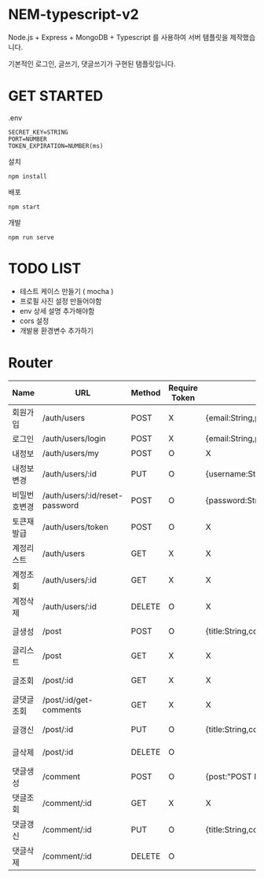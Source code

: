 # NEM-typescript-v2

Node.js + Express + MongoDB + Typescript 를 사용하여 서버 탬플릿을 제작했습니다.

기본적인 로그인, 글쓰기, 댓글쓰기가 구현된 탬플릿입니다.

# GET STARTED

.env

```
SECRET_KEY=STRING
PORT=NUMBER
TOKEN_EXPIRATION=NUMBER(ms)
```

설치

```
npm install
```

배포

```
npm start
```

개발

```
npm run serve
```

# TODO LIST

-   테스트 케이스 만들기 ( mocha )
-   프로필 사진 설정 만들어야함
-   env 상세 설명 추가해야함
-   cors 설정
-   개발용 환경변수 추가하기

# Router

| Name         | URL                            | Method | Require Token | Request                                        | Response                             |
| ------------ | ------------------------------ | ------ | ------------- | ---------------------------------------------- | ------------------------------------ |
| 회원가입     | /auth/users                    | POST   | X             | {email:String,password:String,username:String} | {result: true}                       |
| 로그인       | /auth/users/login              | POST   | X             | {email:String,password:String}                 | {result: true,data:"TOKEN"}          |
| 내정보       | /auth/users/my                 | POST   | O             | X                                              | {result:true,data:"USER_DATA"}       |
| 내정보변경   | /auth/users/:id                | PUT    | O             | {username:String}                              | {result:true}                        |
| 비밀번호변경 | /auth/users/:id/reset-password | POST   | O             | {password:String}                              | {result:true}                        |
| 토큰재발급   | /auth/users/token              | POST   | O             | X                                              | {result: true,data:"TOKEN"}          |
| 계정리스트   | /auth/users                    | GET    | X             | X                                              | {result: true,data:["USER DATA"]}    |
| 계정조회     | /auth/users/:id                | GET    | X             | X                                              | {result: true,data:"USER DATA"}      |
| 계정삭제     | /auth/users/:id                | DELETE | O             | X                                              | {result: true}                       |
| 글생성       | /post                          | POST   | O             | {title:String,content:String}                  | {result: true,data:"POST DATA"}      |
| 글리스트     | /post                          | GET    | X             | X                                              | {result: true,data:["POST DATA"]}    |
| 글조회       | /post/:id                      | GET    | X             | X                                              | {result: true,data:"POST DATA"}      |
| 글댓글조회   | /post/:id/get-comments         | GET    | X             | X                                              | {result: true,data:["COMMENT DATA"]} |
| 글갱신       | /post/:id                      | PUT    | O             | {title:String,content:String}                  | {result: true,data:"POST DATA"}      |
| 글삭제       | /post/:id                      | DELETE | O             |                                                | {result: true,data:"POST DATA"}      |
| 댓글생성     | /comment                       | POST   | O             | {post:"POST ID",content:String}                | {result: true,data:"COMMENT DATA"}   |
| 댓글조회     | /comment/:id                   | GET    | X             | X                                              | {result: true,data:"COMMENT DATA"}   |
| 댓글갱신     | /comment/:id                   | PUT    | O             | {title:String,content:String}                  | {result: true,data:"COMMENT DATA"}   |
| 댓글삭제     | /comment/:id                   | DELETE | O             |                                                | {result: true,data:"COMMENT DATA"}   |
